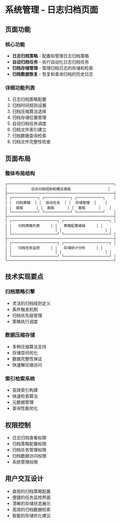 # 系统管理 - 日志归档页面

## 页面功能

### 核心功能
- **日志归档策略** - 配置和管理日志归档策略
- **自动归档任务** - 执行自动化日志归档任务
- **归档存储管理** - 管理归档日志的存储和检索
- **归档数据恢复** - 恢复和查询归档的历史日志

### 详细功能列表
1. 日志归档策略配置
2. 归档时间规则设置
3. 归档压缩算法选择
4. 归档存储位置管理
5. 自动归档任务调度
6. 归档文件索引建立
7. 归档数据查询检索
8. 归档文件完整性检查

## 页面布局

### 整体布局结构
```
┌─────────────────────────────────────────────────┐
│           日志归档控制和概览面板                 │
├─────────────────────────────────────────────────┤
│ ┌────────────┐ ┌────────────┐ ┌────────────┐    │
│ │  归档策略  │ │  自动任务  │ │  存储管理  │    │
│ │  面板      │ │  面板      │ │  面板      │    │
│ └────────────┘ └────────────┘ └────────────┘    │
├─────────────────────────────────────────────────┤
│ ┌─────────────────────┐ ┌─────────────────────┐ │
│ │   归档策略列表     │ │   策略配置编辑     │ │
│ │                    │ │                    │ │
│ └─────────────────────┘ └─────────────────────┘ │
├─────────────────────────────────────────────────┤
│ ┌─────────────────────┐ ┌─────────────────────┐ │
│ │   归档任务监控     │ │   存储统计分析     │ │
│ │                    │ │                    │ │
│ └─────────────────────┘ └─────────────────────┘ │
└─────────────────────────────────────────────────┘
```

## 技术实现要点

### 归档策略引擎
- 灵活的归档规则定义
- 条件触发机制
- 归档优先级管理
- 策略执行调度

### 数据压缩存储
- 多种压缩算法支持
- 存储空间优化
- 数据完整性保证
- 快速解压缩访问

### 索引检索系统
- 高效索引构建
- 快速检索算法
- 元数据管理
- 查询性能优化

## 权限控制
- 日志归档查看权限
- 归档策略配置权限
- 归档任务管理权限
- 归档数据访问权限
- 系统管理权限

## 用户交互设计
- 直观的归档策略配置
- 便捷的任务监控界面
- 清晰的存储状态展示
- 高效的归档数据检索
- 智能的存储优化建议